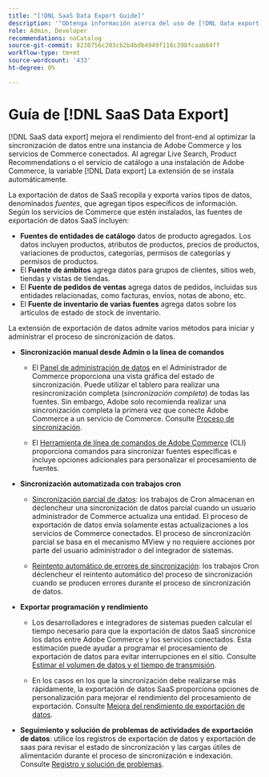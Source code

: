 ```yaml
---
title: "[!DNL SaaS Data Export Guide]"
description: '"Obtenga información acerca del uso de [!DNL data export] extensión para servicios SaaS de Adobe Commerce que sincroniza datos entre Adobe Commerce y los servicios de Commerce conectados".'
role: Admin, Developer
recommendations: noCatalog
source-git-commit: 8230756c203cb2b4bdb4949f116c398fcaab84ff
workflow-type: tm+mt
source-wordcount: '433'
ht-degree: 0%

---
```


# Guía de [!DNL SaaS Data Export]

[!DNL SaaS data export] mejora el rendimiento del front-end al optimizar la sincronización de datos entre una instancia de Adobe Commerce y los servicios de Commerce conectados. Al agregar Live Search, Product Recommendations o el servicio de catálogo a una instalación de Adobe Commerce, la variable [!DNL Data export] La extensión de se instala automáticamente.

La exportación de datos de SaaS recopila y exporta varios tipos de datos, denominados _fuentes_, que agregan tipos específicos de información. Según los servicios de Commerce que estén instalados, las fuentes de exportación de datos SaaS incluyen:

- **Fuentes de entidades de catálogo** datos de producto agregados. Los datos incluyen productos, atributos de productos, precios de productos, variaciones de productos, categorías, permisos de categorías y permisos de productos.
- El **Fuente de ámbitos** agrega datos para grupos de clientes, sitios web, tiendas y vistas de tiendas.
- El **Fuente de pedidos de ventas** agrega datos de pedidos, incluidas sus entidades relacionadas, como facturas, envíos, notas de abono, etc.
- El **Fuente de inventario de varias fuentes** agrega datos sobre los artículos de estado de stock de inventario.

La extensión de exportación de datos admite varios métodos para iniciar y administrar el proceso de sincronización de datos.

- **Sincronización manual desde Admin o la línea de comandos**

   - El [Panel de administración de datos](https://experienceleague.adobe.com/en/docs/commerce-admin/systems/data-transfer/data-dashboard) en el Administrador de Commerce proporciona una vista gráfica del estado de sincronización. Puede utilizar el tablero para realizar una resincronización completa (_sincronización completa_) de todas las fuentes. Sin embargo, Adobe solo recomienda realizar una sincronización completa la primera vez que conecte Adobe Commerce a un servicio de Commerce. Consulte [Proceso de sincronización](data-synchronization.md).

   - El [Herramienta de línea de comandos de Adobe Commerce](https://experienceleague.adobe.com/en/docs/commerce-operations/configuration-guide/cli/config-cli) (CLI) proporciona comandos para sincronizar fuentes específicas e incluye opciones adicionales para personalizar el procesamiento de fuentes.

- **Sincronización automatizada con trabajos cron**

   - [Sincronización parcial de datos](data-synchronization.md#partial-synchronization-with-cron-jobs): los trabajos de Cron almacenan en déclencheur una sincronización de datos parcial cuando un usuario administrador de Commerce actualiza una entidad. El proceso de exportación de datos envía solamente estas actualizaciones a los servicios de Commerce conectados. El proceso de sincronización parcial se basa en el mecanismo MView y no requiere acciones por parte del usuario administrador o del integrador de sistemas.

   - [Reintento automático de errores de sincronización](data-synchronization.md#failed-items-sync-for-error-recovery): los trabajos Cron déclencheur el reintento automático del proceso de sincronización cuando se producen errores durante el proceso de sincronización de datos.

- **Exportar programación y rendimiento**

   - Los desarrolladores e integradores de sistemas pueden calcular el tiempo necesario para que la exportación de datos SaaS sincronice los datos entre Adobe Commerce y los servicios conectados. Esta estimación puede ayudar a programar el procesamiento de exportación de datos para evitar interrupciones en el sitio. Consulte [Estimar el volumen de datos y el tiempo de transmisión](estimate-data-volume-sync-time.md).

   - En los casos en los que la sincronización debe realizarse más rápidamente, la exportación de datos SaaS proporciona opciones de personalización para mejorar el rendimiento del procesamiento de exportación. Consulte [Mejora del rendimiento de exportación de datos](customize-export-processing.md).

- **Seguimiento y solución de problemas de actividades de exportación de datos**: utilice los registros de exportación de datos y exportación de saas para revisar el estado de sincronización y las cargas útiles de alimentación durante el proceso de sincronización e indexación. Consulte [Registro y solución de problemas](troubleshooting-logging.md).




